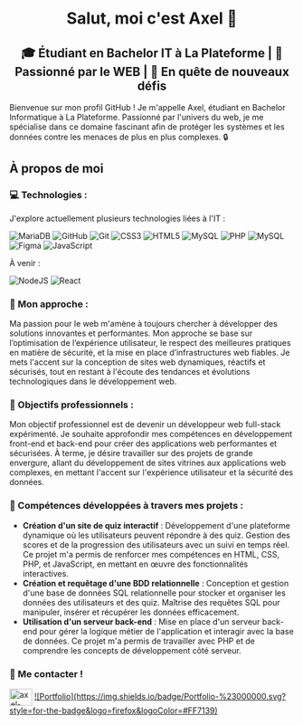 <h1 align="center">Salut, moi c'est Axel 👋</h1>
<h2 align="center">🎓 Étudiant en Bachelor IT à La Plateforme | 🔐 Passionné par le WEB | 🚀 En quête de nouveaux défis</h2>

<p>Bienvenue sur mon profil GitHub ! Je m'appelle Axel, étudiant en Bachelor Informatique à La Plateforme. Passionné par l'univers du web, je me spécialise dans ce domaine fascinant afin de protéger les systèmes et les données contre les menaces de plus en plus complexes. 🔒</p>

<h2>À propos de moi</h2>

<h3>💻 Technologies :</h3>
<p>J'explore actuellement plusieurs technologies liées à l'IT :</p>

![MariaDB](https://img.shields.io/badge/MariaDB-003545?style=for-the-badge&logo=mariadb&logoColor=white) ![GitHub](https://img.shields.io/badge/github-%23121011.svg?style=for-the-badge&logo=github&logoColor=white) ![Git](https://img.shields.io/badge/git-%23F05033.svg?style=for-the-badge&logo=git&logoColor=white) ![CSS3](https://img.shields.io/badge/css3-%231572B6.svg?style=for-the-badge&logo=css3&logoColor=white) ![HTML5](https://img.shields.io/badge/html5-%23E34F26.svg?style=for-the-badge&logo=html5&logoColor=white) ![MySQL](https://img.shields.io/badge/mysql-4479A1.svg?style=for-the-badge&logo=mysql&logoColor=white) ![PHP](https://img.shields.io/badge/php-%23777BB4.svg?style=for-the-badge&logo=php&logoColor=white) ![MySQL](https://img.shields.io/badge/mysql-4479A1.svg?style=for-the-badge&logo=mysql&logoColor=white) ![Figma](https://img.shields.io/badge/figma-%23F24E1E.svg?style=for-the-badge&logo=figma&logoColor=white) ![JavaScript](https://img.shields.io/badge/javascript-%23323330.svg?style=for-the-badge&logo=javascript&logoColor=%23F7DF1E)

<p>À venir :</p>

![NodeJS](https://img.shields.io/badge/node.js-6DA55F?style=for-the-badge&logo=node.js&logoColor=white) ![React](https://img.shields.io/badge/react-%2320232a.svg?style=for-the-badge&logo=react&logoColor=%2361DAFB)

<h3>🔐 Mon approche :</h3>
<p>Ma passion pour le web m'amène à toujours chercher à développer des solutions innovantes et performantes. Mon approche se base sur l’optimisation de l’expérience utilisateur, le respect des meilleures pratiques en matière de sécurité, et la mise en place d’infrastructures web fiables. Je mets l'accent sur la conception de sites web dynamiques, réactifs et sécurisés, tout en restant à l'écoute des tendances et évolutions technologiques dans le développement web.</p>

<h3>🎯 Objectifs professionnels :</h3>
<p>Mon objectif professionnel est de devenir un développeur web full-stack expérimenté. Je souhaite approfondir mes compétences en développement front-end et back-end pour créer des applications web performantes et sécurisées. À terme, je désire travailler sur des projets de grande envergure, allant du développement de sites vitrines aux applications web complexes, en mettant l'accent sur l'expérience utilisateur et la sécurité des données.</p>

<h3>🔧 Compétences développées à travers mes projets :</h3>
<ul>
  <li><strong>Création d'un site de quiz interactif</strong> : Développement d'une plateforme dynamique où les utilisateurs peuvent répondre à des quiz. Gestion des scores et de la progression des utilisateurs avec un suivi en temps réel. Ce projet m'a permis de renforcer mes compétences en HTML, CSS, PHP, et JavaScript, en mettant en œuvre des fonctionnalités interactives.</li>
  <li><strong>Création et requêtage d'une BDD relationnelle</strong> : Conception et gestion d'une base de données SQL relationnelle pour stocker et organiser les données des utilisateurs et des quiz. Maîtrise des requêtes SQL pour manipuler, insérer et récupérer les données efficacement.</li>
  <li><strong>Utilisation d'un serveur back-end</strong> : Mise en place d'un serveur back-end pour gérer la logique métier de l'application et interagir avec la base de données. Ce projet m'a permis de travailler avec PHP et de comprendre les concepts de développement côté serveur.</li>
</ul>

<h3 align="left">📩 Me contacter !</h3>
<p align="left">
  <a href="https://linkedin.com/in/axel-heureux" target="blank"><img align="center" src="https://raw.githubusercontent.com/rahuldkjain/github-profile-readme-generator/master/src/images/icons/Social/linked-in-alt.svg" alt="axel-heureux" height="30" width="40" /></a>
  <a href="https://axel-heureux.students-laplateforme.io/portfolio/" target="blank">![Portfolio](https://img.shields.io/badge/Portfolio-%23000000.svg?style=for-the-badge&logo=firefox&logoColor=#FF7139)</a>
</p>
